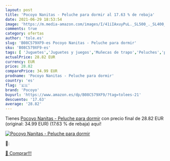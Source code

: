 ```yaml
---
layout: post
title: 'Pocoyo Nanitas - Peluche para dormir al 17.63 % de rebaja'
date: 2021-06-29 18:53:54
image: 'https://m.media-amazon.com/images/I/41iIAxuyPuL._SL500_._SL400_.jpg'
comments: true
category: ofertas
author: 'tole.es'
slug: 'B08C579XF9-es Pocoyo Nanitas - Peluche para dormir'
sku: 'B08C579XF9-es'
tags: [ 'Juguetes','Juguetes y juegos','Muñecas de trapo','Peluches','peluche','pocoyo', ]
actualPrice: 28.82 EUR
currency: EUR
price: 28.82
comparePrice: 34.99 EUR
prodname: 'Pocoyo Nanitas - Peluche para dormir'
country: 'es'
flag: '🇪🇸'
brand: 'Pocoyo'
buyurl: 'https://www.amazon.es/dp/B08C579XF9/?tag=tolees-21'
descuento: '17.63'
average: '28.82'
---
```


Tienes [Pocoyo Nanitas - Peluche para dormir](https://www.amazon.es/dp/B08C579XF9/?tag=tolees-21) con precio final de  28.82 EUR (original: 34.99 EUR) (17.63 %  de rebaja) aqui!

[![Pocoyo Nanitas - Peluche para dormir](https://m.media-amazon.com/images/I/41iIAxuyPuL._SL500_._SL400_.jpg)](https://www.amazon.es/dp/B08C579XF9/?tag=tolees-21)

🔎:


[🛒 Comprar!!!](https://www.amazon.es/dp/B08C579XF9/?tag=tolees-21)
